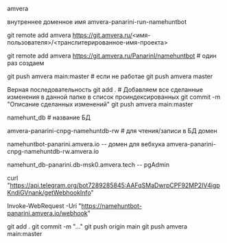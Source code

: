 amvera 

внутреннее доменное имя amvera-panarini-run-namehuntbot

git remote add amvera https://git.amvera.ru/<имя-пользователя>/<транслитерированное-имя-проекта>

git remote add amvera https://git.amvera.ru/PanarinI/namehuntbot # один раз создаем

git push amvera main:master # если не работае git push amvera master


Верная последовательность
git add . # Добавляем все сделанные изменения в данной папке в список проиндексированных
git commit -m "Описание сделанных изменений"
git push amvera main:master


namehunt_db # название БД

amvera-panarini-cnpg-namehuntdb-rw # для чтения/записи в БД домен

namehuntbot-panarini.amvera.io -- домен для вебхука
amvera-panarini-cnpg-namehuntdb-rw.amvera.io


namehunt_db-panarini.db-msk0.amvera.tech -- pgAdmin

curl "https://api.telegram.org/bot7289285845:AAFqSMaDwrpCPF92MP2IV4igpKndiGVnank/getWebhookInfo"


Invoke-WebRequest -Uri "https://namehuntbot-panarini.amvera.io/webhook"




git add .
git commit -m "..."
git push origin main
git push amvera main:master
